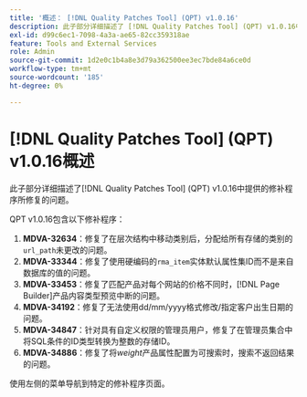 ```yaml
---
title: '概述： [!DNL Quality Patches Tool] (QPT) v1.0.16'
description: 此子部分详细描述了 [!DNL Quality Patches Tool] (QPT) v1.0.16中提供的修补程序所修复的问题。
exl-id: d99c6ec1-7098-4a3a-ae65-82cc359318ae
feature: Tools and External Services
role: Admin
source-git-commit: 1d2e0c1b4a8e3d79a362500ee3ec7bde84a6ce0d
workflow-type: tm+mt
source-wordcount: '185'
ht-degree: 0%

---
```


# [!DNL Quality Patches Tool] (QPT) v1.0.16概述

此子部分详细描述了[!DNL Quality Patches Tool] (QPT) v1.0.16中提供的修补程序所修复的问题。

QPT v1.0.16包含以下修补程序：

1. **MDVA-32634**：修复了在层次结构中移动类别后，分配给所有存储的类别的`url_path`未更改的问题。
1. **MDVA-33344**：修复了使用硬编码的`rma_item`实体默认属性集ID而不是来自数据库的值的问题。
1. **MDVA-33453**：修复了匹配产品对每个网站的价格不同时，[!DNL Page Builder]产品内容类型预览中断的问题。
1. **MDVA-34192**：修复了无法使用dd/mm/yyyy格式修改/指定客户出生日期的问题。
1. **MDVA-34847**：针对具有自定义权限的管理员用户，修复了在管理员集合中将SQL条件的ID类型转换为整数的存储ID。
1. **MDVA-34886**：修复了将&#x200B;*weight*&#x200B;产品属性配置为可搜索时，搜索不返回结果的问题。

使用左侧的菜单导航到特定的修补程序页面。
